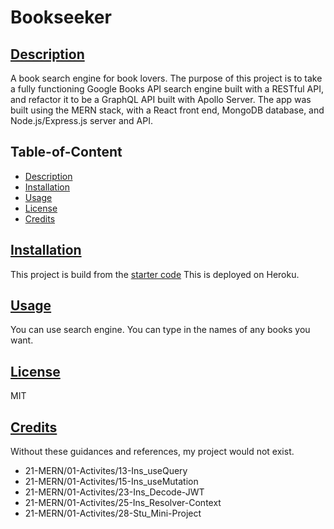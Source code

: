 # Bookseeker
## [Description](#table-of-content)
A book search engine for book lovers.
The purpose of this project is to take a fully functioning Google Books API search engine built with a RESTful API, and refactor it to be a GraphQL API built with Apollo Server. The app was built using the MERN stack, with a React front end, MongoDB database, and Node.js/Express.js server and API.

## Table-of-Content
* [Description](#description)
* [Installation](#installation)
* [Usage](#usage)
* [License](#license)
* [Credits](#credits)

## [Installation](#table-of-content)
This project is build from the [starter code](https://github.com/coding-boot-camp/solid-broccoli)
This is deployed on Heroku.



## [Usage](#table-of-content)
You can use search engine. You can type in the names of any books you want.

## [License](#table-of-content)
MIT

## [Credits](#table-of-content)
Without these guidances and references, my project would not exist.

* 21-MERN/01-Activites/13-Ins_useQuery
* 21-MERN/01-Activites/15-Ins_useMutation
* 21-MERN/01-Activites/23-Ins_Decode-JWT
* 21-MERN/01-Activites/25-Ins_Resolver-Context
* 21-MERN/01-Activites/28-Stu_Mini-Project



